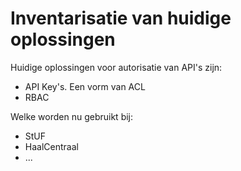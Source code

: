 # Inventarisatie van huidige oplossingen

Huidige oplossingen voor autorisatie van API's zijn:
- API Key's. Een vorm van ACL
- RBAC

Welke worden nu gebruikt bij:
- StUF
- HaalCentraal
- ...

